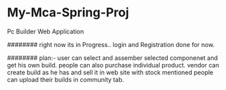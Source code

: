 # My-Mca-Spring-Proj
Pc Builder Web Application


########
right now its in Progress.. login and Registration done for now.

########
plan:-
  user can select and assember selected componenet and get his own build.
  people can also purchase individual product.
  vendor can create build as he has and sell it in web site with stock mentioned
  people can upload their builds in community tab.
  

